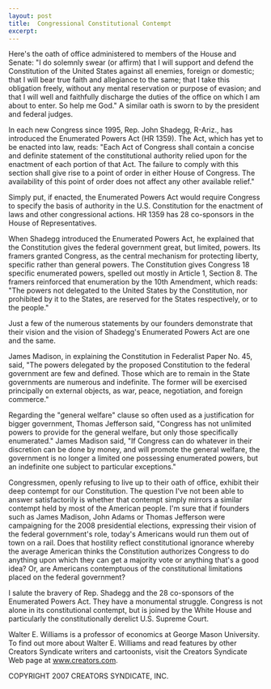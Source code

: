 ```yaml
---
layout: post
title:  Congressional Constitutional Contempt
excerpt:
---
```


Here's the oath of office administered to members of the House and Senate: "I do solemnly swear (or affirm) that I will support and defend the Constitution of the United States against all enemies, foreign or domestic; that I will bear true faith and allegiance to the same; that I take this obligation freely, without any mental reservation or purpose of evasion; and that I will well and faithfully discharge the duties of the office on which I am about to enter. So help me God." A similar oath is sworn to by the president and federal judges.

In each new Congress since 1995, Rep. John Shadegg, R-Ariz., has introduced the Enumerated Powers Act (HR 1359). The Act, which has yet to be enacted into law, reads: "Each Act of Congress shall contain a concise and definite statement of the constitutional authority relied upon for the enactment of each portion of that Act. The failure to comply with this section shall give rise to a point of order in either House of Congress. The availability of this point of order does not affect any other available relief."

Simply put, if enacted, the Enumerated Powers Act would require Congress to specify the basis of authority in the U.S. Constitution for the enactment of laws and other congressional actions. HR 1359 has 28 co-sponsors in the House of Representatives.

When Shadegg introduced the Enumerated Powers Act, he explained that the Constitution gives the federal government great, but limited, powers. Its framers granted Congress, as the central mechanism for protecting liberty, specific rather than general powers. The Constitution gives Congress 18 specific enumerated powers, spelled out mostly in Article 1, Section 8. The framers reinforced that enumeration by the 10th Amendment, which reads: "The powers not delegated to the United States by the Constitution, nor prohibited by it to the States, are reserved for the States respectively, or to the people."

Just a few of the numerous statements by our founders demonstrate that their vision and the vision of Shadegg's Enumerated Powers Act are one and the same.

 James Madison, in explaining the Constitution in Federalist Paper No. 45, said, "The powers delegated by the proposed Constitution to the federal government are few and defined. Those which are to remain in the State governments are numerous and indefinite. The former will be exercised principally on external objects, as war, peace, negotiation, and foreign commerce."

Regarding the "general welfare" clause so often used as a justification for bigger government, Thomas Jefferson said, "Congress has not unlimited powers to provide for the general welfare, but only those specifically enumerated." James Madison said, "If Congress can do whatever in their discretion can be done by money, and will promote the general welfare, the government is no longer a limited one possessing enumerated powers, but an indefinite one subject to particular exceptions."

Congressmen, openly refusing to live up to their oath of office, exhibit their deep contempt for our Constitution. The question I've not been able to answer satisfactorily is whether that contempt simply mirrors a similar contempt held by most of the American people. I'm sure that if founders such as James Madison, John Adams or Thomas Jefferson were campaigning for the 2008 presidential elections, expressing their vision of the federal government's role, today's Americans would run them out of town on a rail. Does that hostility reflect constitutional ignorance whereby the average American thinks the Constitution authorizes Congress to do anything upon which they can get a majority vote or anything that's a good idea? Or, are Americans contemptuous of the constitutional limitations placed on the federal government?

I salute the bravery of Rep. Shadegg and the 28 co-sponsors of the Enumerated Powers Act. They have a monumental struggle. Congress is not alone in its constitutional contempt, but is joined by the White House and particularly the constitutionally derelict U.S. Supreme Court.

Walter E. Williams is a professor of economics at George Mason University. To find out more about Walter E. Williams and read features by other Creators Syndicate writers and cartoonists, visit the Creators Syndicate Web page at www.creators.com.

COPYRIGHT 2007 CREATORS SYNDICATE, INC.
